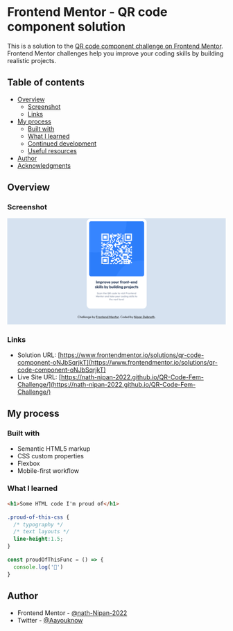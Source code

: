# Frontend Mentor - QR code component solution

This is a solution to the [QR code component challenge on Frontend Mentor](https://www.frontendmentor.io/challenges/qr-code-component-iux_sIO_H). Frontend Mentor challenges help you improve your coding skills by building realistic projects. 

## Table of contents

- [Overview](#overview)
  - [Screenshot](#screenshot)
  - [Links](#links)
- [My process](#my-process)
  - [Built with](#built-with)
  - [What I learned](#what-i-learned)
  - [Continued development](#continued-development)
  - [Useful resources](#useful-resources)
- [Author](#author)
- [Acknowledgments](#acknowledgments)

## Overview

### Screenshot

![](Screenshot%202023-01-17.png)


### Links

- Solution URL: [https://www.frontendmentor.io/solutions/qr-code-component-oNJbSqrjkT](https://www.frontendmentor.io/solutions/qr-code-component-oNJbSqrjkT)
- Live Site URL: [https://nath-nipan-2022.github.io/QR-Code-Fem-Challenge/](https://nath-nipan-2022.github.io/QR-Code-Fem-Challenge/)

## My process

### Built with

- Semantic HTML5 markup
- CSS custom properties
- Flexbox
- Mobile-first workflow

### What I learned

```html
<h1>Some HTML code I'm proud of</h1>
```
```css
.proud-of-this-css {
  /* typography */
  /* text layouts */
  line-height:1.5;
}
```
```js
const proudOfThisFunc = () => {
  console.log('🎉')
}
```

## Author

- Frontend Mentor - [@nath-Nipan-2022](https://www.frontendmentor.io/profile/nath-Nipan-2022)
- Twitter - [@Aayouknow](https://www.twitter.com/Aayouknow)
